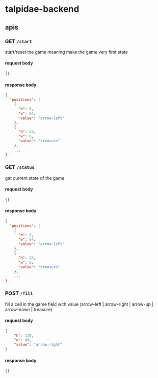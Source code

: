 # talpidae-backend 


## apis

### GET `/start`

start/reset the game meaning make the game very first state

#### request body

```json
{}
```

#### response body

```json
{
  "positions": [
    {
      "h": 8,
      "w": 64,
      "value": "arrow-left"
    },
    {
      "h": 33,
      "w": 6,
      "value": "treasure"
    },
    ...
}
```

### GET `/status`

get current state of the game

#### request body

```json
{}
```

#### response body

```json
{
  "positions": [
    {
      "h": 8,
      "w": 64,
      "value": "arrow-left"
    },
    {
      "h": 33,
      "w": 6,
      "value": "treasure"
    },
    ...
}
```

### POST `/fill`

fill a cell in the game field with value (arrow-left | arrow-right | arrow-up | arrow-down | treasure)

#### request body

```json
{
    "h": 120,
    "w": 49,
    "value": "arrow-right"
}
```

#### response body

```json
{}
```
